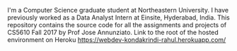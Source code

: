I'm a Computer Science graduate student at Northeastern University. I have previously worked as a Data Analyst Intern at Einsite, Hyderabad, India.
This repository contains the source code for all the assignments and projects of CS5610 Fall 2017 by Prof Jose Annunziato.
Link to the root of the hosted environment on Heroku 
     https://webdev-kondakrindi-rahul.herokuapp.com/
